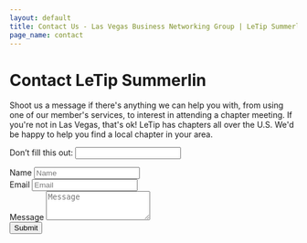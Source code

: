 ```yaml
---
layout: default
title: Contact Us - Las Vegas Business Networking Group | LeTip Summerlin
page_name: contact
---
```




<div class="container margin-b-30">
  <div class="wide_banner">
    <h1>Contact LeTip Summerlin</h1>
  </div>
  <div class="row">
    <div class="col-md-12">
      <p>Shoot us a message if there's anything we can help you with, from using one of our member's services, to interest in attending a chapter meeting.  If you're not in Las Vegas, that's ok! LeTip has chapters all over the U.S. We'd be happy to help you find a local chapter in your area.</p>
      <form name="contact" netlify netlify-honeypot="bot-field" action="thanks">
        <p class="hidden">
          <label>Don’t fill this out: <input name="bot-field"></label>
        </p>
        <div class="form-group">
          <label for="name">Name</label>
          <input type="text" name="name" class="form-control" id="name" placeholder="Name">
        </div>
        <div class="form-group">
          <label for="email">Email</label>
          <input type="text" name="email" class="form-control" id="email" placeholder="Email">
        </div>
        <div class="form-group">
          <label for="message">Message</label>
          <textarea type="text" name="message" class="form-control" id="message" placeholder="Message" rows="3"></textarea>
        </div>
        <div data-netlify-recaptcha></div>
        <button type="submit" class="btn btn-default">Submit</button>
      </form>
    </div>
  </div>
</div>